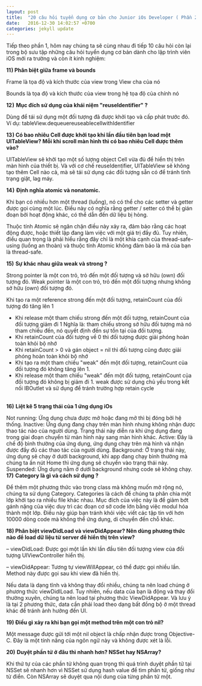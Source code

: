 ```yaml
---
layout: post
title:  "20 câu hỏi tuyển dụng cơ bản cho Junior iOs Developer ( Phần 2)"
date:   2016-12-30 14:02:57 +0700
categories: jekyll update
---
```

Tiếp theo phần 1, hôm nay chúng ta sẽ cùng nhau đi tiếp 10 câu hỏi còn lại trong bộ sưu tập những câu hỏi tuyển dụng cơ bản dành cho lập trình viên iOS mới ra trường và còn ít kinh nghiệm:

<strong>11 ) Phân biệt giữa frame và bounds  </strong>

Frame là tọa độ và kích thước của view trong View cha của nó

Bounds là tọa độ và kích thước của view trong hệ tọa độ của chính nó

<strong>12 )  Mục đích sử dụng của khái niệm "reuseIdentifier" ?</strong>

 Dùng để tái sử dụng một đối tượng đã được khởi tạo và cấp phát trước đó. Ví dụ: tableView.dequeuereuseablecellwithIdentifier

<strong>13 ) Có bao nhiêu Cell được khởi tạo khi lần đầu tiên bạn load một UITableView? Mỗi khi scroll màn hình thì có bao nhiêu Cell được thêm vào?</strong>

UITableView sẽ khởi tạo một số lượng object Cell vừa đủ để hiển thị trên màn hình của thiết bị. Và với cơ chế reuseIdentifier, UITableView sẽ không tạo thêm Cell nào cả, mà sẽ tái sử dụng các đối tượng sẵn có để tránh tình trạng giật, lag máy.

<strong>14 )  Định nghĩa atomic và nonatomic.</strong>

Khi bạn có nhiều hơn một thread (luồng), nó có thể cho các setter và getter được gọi cùng một lúc. Điều này có nghĩa rằng getter / setter có thể bị gián đoạn bởi hoạt động khác, có thể dẫn đến dữ liệu bị hỏng.

Thuộc tính Atomic sẽ ngăn chặn điều này xảy ra, đảm bảo rằng các hoạt động được, hoặc thiết lập đang làm việc với một giá trị đầy đủ. Tuy nhiên, điều quan trọng là phải hiểu rằng đây chỉ là một khía cạnh của thread-safe-using (luồng an thoàn) và thuộc tính Atomic không đảm bảo là mã của bạn là thread-safe.

<strong>15)  Sự khác nhau giữa weak và strong ?</strong>

Strong pointer là một con trỏ, trỏ đến một đối tượng và sở hữu (own) đối tượng đó. 
Weak pointer là một con trỏ, trỏ đến một đối tượng nhưng không sở hữu (own) đối tượng đó.
 
 Khi tạo ra một reference strong đến một đối tượng, retainCount của đối tượng đó tăng lên 1
- Khi release một tham chiếu strong đến một đối tượng, retainCount của đối tượng giảm đi 1
Nghĩa là: tham chiếu strong sở hữu đối tượng mà nó tham chiếu đến, nó quyết định đến sự tồn tại của đối tượng.
- Khi retainCount của đối tượng về 0 thì đối tượng được giải phóng hoàn toàn khỏi bộ nhớ
- Khi retainCount > 0 và gán object = nil thì đối tượng cũng được giải phóng hoàn toàn khỏi bộ nhớ
- Khi tạo ra một tham chiếu "weak" đến một đối tượng, retainCount của đối tượng đó không tăng lên 1.
- Khi release một tham chiếu "weak" đến một đối tượng, retainCount của đối tượng đó không bị giảm đi 1.
weak được sử dụng chủ yếu trong kết nối IBOutlet và sử dụng để tránh trường hợp retain cycle
<br/>
<strong>16)  Liệt kê 5 trạng thái của 1 ứng dụng iOs</strong>

Not running: Ứng dụng chưa được mở hoặc đang mở thì bị đóng bởi hệ thống.
Inactive: Ứng dụng đang chạy trên màn hình nhưng không nhận được thao tác nào của người dùng. Trạng thái này diễn ra khi ứng dụng đang trong giai đoạn chuyển từ màn hình này sang màn hình khác.
Active: Đây là chế độ bình thường của ứng dụng, ứng dụng chạy trên mà hình và nhận được đầy đủ các thao tác của người dùng.
Background: Ở trạng thái này, ứng dụng sẽ chạy ở dưới background, khi app đang chạy bình thường mà chúng ta ấn nút Home thì ứng dụng sẽ chuyển vào trạng thái này.
Suspended: Ứng dụng nằm ở dưới background nhưng code sẽ không chạy.
<br/>
<strong>17)  Category là gì và cách sử dụng ?</strong>

Để thêm một phương thức vào trong class mà không muốn mở rộng nó, chúng ta sử dụng Category. Categories là cách để chúng ta phân chia một lớp khởi tạo ra nhiều file khác nhau. Mục đích của việc này là để giảm bớt gánh nặng của việc duy trì các đoạn cơ sở code  lớn bằng việc modul hóa thành một lớp. Điều này giúp bạn tránh khỏi việc viết các tập tin với hơn 10000 dòng code mà không thể ứng dụng, di chuyển đến chỗ khác.

<strong>18) Phân biệt viewDidLoad và viewDidAppear? Nên dùng phương thức nào để load dữ liệu từ server để hiển thị trên view? </strong>

– viewDidLoad: Được gọi một lần khi lần đầu tiên đối tượng view của đối tượng UIViewController hiển thị.

– viewDidAppear: Tương tự viewWillAppear, có thể được gọi nhiều lần. Method này được gọi sau khi view đã hiển thị.

Nếu data là dạng tĩnh và không thay đổi nhiều, chúng ta nên load chúng ở phương thức viewDidlLoad. Tuy nhiên, nếu data của bạn là động và thay đổi thường xuyên, chúng ta nên load tại phương thức ViewDidAppear. Và lưu ý là tại 2 phương thức, data cần phải load theo dạng bất đồng bộ ở một thread khác để tránh ảnh hưởng đến UI.

<strong>19) Điều gì xảy ra khi bạn gọi một method trên một con trỏ nil? </strong> 

Một message được gửi tới một nil object là chấp nhận được trong Objective-C. Đây là một tính năng của ngôn ngữ này và không được xét là lỗi.

<strong>20)  Duyệt phần tử ở đâu thì nhanh hơn? NSSet hay NSArray?</strong>

Khi thứ tự của các phần tử không quan trọng thì quá trình duyệt phần tử tại NSSet sẽ nhanh hơn vì NSSet sử dụng hash value để tìm phần tử, giống như từ điển. Còn NSArray sẽ duyệt qua nội dung của từng phần tử một.

